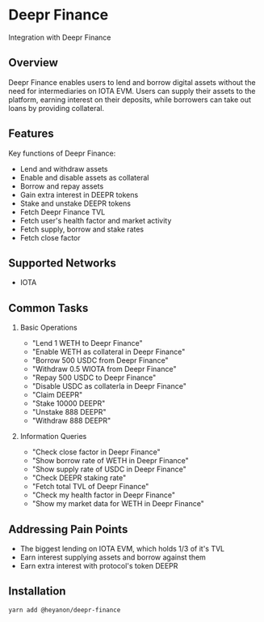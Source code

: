 # Deepr Finance

Integration with Deepr Finance


## Overview

Deepr Finance enables users to lend and borrow digital assets without the need for intermediaries on IOTA EVM.
Users can supply their assets to the platform, earning interest on their deposits, while borrowers can take out loans by providing collateral.

## Features

Key functions of Deepr Finance:
- Lend and withdraw assets
- Enable and disable assets as collateral
- Borrow and repay assets
- Gain extra interest in DEEPR tokens
- Stake and unstake DEEPR tokens
- Fetch Deepr Finance TVL
- Fetch user's health factor and market activity
- Fetch supply, borrow and stake rates
- Fetch close factor

## Supported Networks

- IOTA

## Common Tasks

1. Basic Operations
   - "Lend 1 WETH to Deepr Finance"
   - "Enable WETH as collateral in Deepr Finance"
   - "Borrow 500 USDC from Deepr Finance"
   - "Withdraw 0.5 WIOTA from Deepr Finance"
   - "Repay 500 USDC to Deepr Finance"
   - "Disable USDC as collaterla in Deepr Finance"
   - "Claim DEEPR"
   - "Stake 10000 DEEPR"
   - "Unstake 888 DEEPR"
   - "Withdraw 888 DEEPR"

2. Information Queries
   - "Check close factor in Deepr Finance"
   - "Show borrow rate of WETH in Deepr Finance"
   - "Show supply rate of USDC in Deepr Finance"
   - "Check DEEPR staking rate"
   - "Fetch total TVL of Deepr Finance"
   - "Check my health factor in Deepr Finance"
   - "Show my market data for WETH in Deepr Finance"


## Addressing Pain Points

- The biggest lending on IOTA EVM, which holds 1/3 of it's TVL
- Earn interest supplying assets and borrow against them
- Earn extra interest with protocol's token DEEPR

## Installation

```bash
yarn add @heyanon/deepr-finance
```
